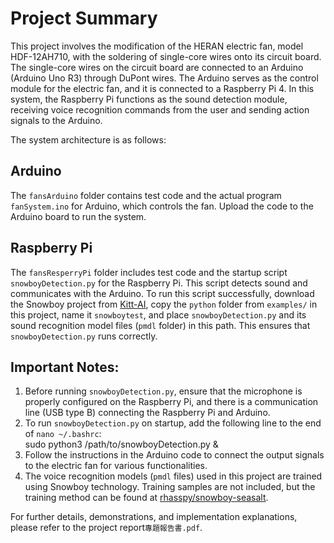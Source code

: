 <!--## 摘要
本專題改裝了HERAN的電風扇，型號HDF-12AH710，對其電路板進行焊接(焊上單心線)
電路板上的單心線會經由杜邦線轉接到Arduino，以實現Arduino(Arduino uno R3)對電風扇的控制，因此Arduino作為對電風扇的控制模組，而Arduino連接著樹梅派(RaspberryPi 4)，樹梅派在此系統作為聲音感測模組，接收聲音辨識使用者需求，並將動作訊號輸出給Arduino。

因此系統架構如下：

## Arduino
在fansArduino資料夾中包含了Arduino相關的測試程式碼及實際運行於系統中的程式碼fanSystem.ino，將其燒錄至Arduino板中即可運行。

## ResperryPi
在fansResperryPi資料夾中包含了ResperryPi相關的測試程式碼及開機即運行之程式snowboyDetection.py，也就是偵測聲音並跟Arduino通訊的程式。
這個程式要能正常運行需要於樹梅派中下載https://github.com/Kitt-AI 的snowboy專案，將此專案的examples/資料夾中python資料夾複製一份，
命名為snowboytest，然後將snowboyDetection.py及其聲音辨識模型檔案(pmdl資料夾)放到這個路徑下，snowboyDetection.py即可正常運行

## 注意事項：
1.運行snowboyDetection.py前需要正常在ResperryPi設定好麥克風、ResperryPi跟Arduino間需要先接通訊用線(USB type B即可)
2.要使snowboyDetection.py開機自動執行需要做一些設定：
在cmd執行nano ~/.bashrc
在檔案末端添加：sudo python3 snowboyDetection.py之絕對路徑 &
3.Arduino需依照程式碼內容將輸出信號接角接上電風扇作為各種功能對應的控制線
4.這些聲音辨識的pmdl檔案來源為經由snowboy技術訓練後的結果，本專題訓練樣本採自行錄製並未上傳
訓練方法可見 https://github.com/rhasspy/snowboy-seasalt

其餘成果展示及實作說明可見專題報告書.pdf
-->

# Project Summary

This project involves the modification of the HERAN electric fan, model HDF-12AH710, with the soldering of single-core wires onto its circuit board. The single-core wires on the circuit board are connected to an Arduino (Arduino Uno R3) through DuPont wires. The Arduino serves as the control module for the electric fan, and it is connected to a Raspberry Pi 4. In this system, the Raspberry Pi functions as the sound detection module, receiving voice recognition commands from the user and sending action signals to the Arduino.

The system architecture is as follows:

## Arduino
The `fansArduino` folder contains test code and the actual program `fanSystem.ino` for Arduino, which controls the fan. Upload the code to the Arduino board to run the system.

## Raspberry Pi
The `fansResperryPi` folder includes test code and the startup script `snowboyDetection.py` for the Raspberry Pi. This script detects sound and communicates with the Arduino. To run this script successfully, download the Snowboy project from [Kitt-AI](https://github.com/Kitt-AI), copy the `python` folder from `examples/` in this project, name it `snowboytest`, and place `snowboyDetection.py` and its sound recognition model files (`pmdl` folder) in this path. This ensures that `snowboyDetection.py` runs correctly.

## Important Notes:
1. Before running `snowboyDetection.py`, ensure that the microphone is properly configured on the Raspberry Pi, and there is a communication line (USB type B) connecting the Raspberry Pi and Arduino.
2. To run `snowboyDetection.py` on startup, add the following line to the end of `nano ~/.bashrc`:<br>
sudo python3 /path/to/snowboyDetection.py &
3. Follow the instructions in the Arduino code to connect the output signals to the electric fan for various functionalities.
4. The voice recognition models (`pmdl` files) used in this project are trained using Snowboy technology. Training samples are not included, but the training method can be found at [rhasspy/snowboy-seasalt](https://github.com/rhasspy/snowboy-seasalt).

For further details, demonstrations, and implementation explanations, please refer to the project report`專題報告書.pdf`.
